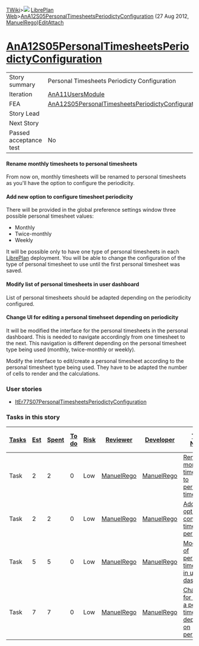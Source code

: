 [TWiki](Main_WebHome)&gt;![](/twiki/pub/TWiki/TWikiDocGraphics/web-bg-small.gif) [LibrePlan Web](LibrePlan_WebHome)&gt;[AnA12S05PersonalTimesheetsPeriodictyConfiguration](LibrePlan_AnA12S05PersonalTimesheetsPeriodictyConfiguration "Topic revision: 1 (27 Aug 2012 - 11:19:44)") (27 Aug 2012, [ManuelRego](Main_ManuelRego))[Edit](LibrePlan_AnA12S05PersonalTimesheetsPeriodictyConfiguration?t=1520344059 "Edit this topic text")[Attach](/twiki/bin/attach/LibrePlan/AnA12S05PersonalTimesheetsPeriodictyConfiguration "Attach an image or document to this topic")  

 [AnA12S05PersonalTimesheetsPeriodictyConfiguration](LibrePlan_AnA12S05PersonalTimesheetsPeriodictyConfiguration)
=================================================================================================================

|                        |                                                                                                                  |
|------------------------|------------------------------------------------------------------------------------------------------------------|
| Story summary          | Personal Timesheets Periodicty Configuration                                                                     |
| Iteration              | [AnA11UsersModule](LibrePlan_AnA11UsersModule)                                                                   |
| FEA                    | [AnA12S05PersonalTimesheetsPeriodictyConfiguration](LibrePlan_AnA12S05PersonalTimesheetsPeriodictyConfiguration) |
| Story Lead             |                                                                                                                  |
| Next Story             |                                                                                                                  |
| Passed acceptance test | No                                                                                                               |

####  Rename monthly timesheets to personal timesheets

From now on, monthly timesheets will be renamed to personal timesheets as you'll have the option to configure the periodicity.

####  Add new option to configure timesheet periodicity

There will be provided in the global preference settings window three possible personal timesheet values:

-   Monthly
-   Twice-monthly
-   Weekly

It will be possible only to have one type of personal timesheets in each [LibrePlan](LibrePlan_LibrePlan) deployment. You will be able to change the configuration of the type of personal timesheet to use until the first personal timesheet was saved.

####  Modify list of personal timesheets in user dashboard

List of personal timesheets should be adapted depending on the periodicity configured.

####  Change UI for editing a personal timehseet depending on periodicity

It will be modified the interface for the personal timesheets in the personal dashboard. This is needed to navigate accordingly from one timesheet to the next. This navigation is different depending on the personal timesheet type being used (monthly, twice-monthly or weekly).

Modify the interface to edit/create a personal timesheet according to the personal timesheet type being used. They have to be adapted the number of cells to render and the calculations.

###  User stories

-   [ItEr77S07PersonalTimesheetsPeriodictyConfiguration](LibrePlan_ItEr77S07PersonalTimesheetsPeriodictyConfiguration)

###  Tasks in this story

| [Tasks](LibrePlan_AnA12S05PersonalTimesheetsPeriodictyConfiguration?sortcol=0;table=2;up=0#sorted_table "Sort by this column") | [Est](LibrePlan_AnA12S05PersonalTimesheetsPeriodictyConfiguration?sortcol=1;table=2;up=0#sorted_table "Sort by this column") | [Spent](LibrePlan_AnA12S05PersonalTimesheetsPeriodictyConfiguration?sortcol=2;table=2;up=0#sorted_table "Sort by this column") | [To do](LibrePlan_AnA12S05PersonalTimesheetsPeriodictyConfiguration?sortcol=3;table=2;up=0#sorted_table "Sort by this column") | [Risk](LibrePlan_AnA12S05PersonalTimesheetsPeriodictyConfiguration?sortcol=4;table=2;up=0#sorted_table "Sort by this column") | [Reviewer](LibrePlan_AnA12S05PersonalTimesheetsPeriodictyConfiguration?sortcol=5;table=2;up=0#sorted_table "Sort by this column") | [Developer](LibrePlan_AnA12S05PersonalTimesheetsPeriodictyConfiguration?sortcol=6;table=2;up=0#sorted_table "Sort by this column") | [Task Name](LibrePlan_AnA12S05PersonalTimesheetsPeriodictyConfiguration?sortcol=7;table=2;up=0#sorted_table "Sort by this column")       | [Start Date](LibrePlan_AnA12S05PersonalTimesheetsPeriodictyConfiguration?sortcol=8;table=2;up=0#sorted_table "Sort by this column") | [Est End Date](LibrePlan_AnA12S05PersonalTimesheetsPeriodictyConfiguration?sortcol=9;table=2;up=0#sorted_table "Sort by this column") | [End Date](LibrePlan_AnA12S05PersonalTimesheetsPeriodictyConfiguration?sortcol=10;table=2;up=0#sorted_table "Sort by this column") |
|--------------------------------------------------------------------------------------------------------------------------------|------------------------------------------------------------------------------------------------------------------------------|--------------------------------------------------------------------------------------------------------------------------------|--------------------------------------------------------------------------------------------------------------------------------|-------------------------------------------------------------------------------------------------------------------------------|-----------------------------------------------------------------------------------------------------------------------------------|------------------------------------------------------------------------------------------------------------------------------------|------------------------------------------------------------------------------------------------------------------------------------------|-------------------------------------------------------------------------------------------------------------------------------------|---------------------------------------------------------------------------------------------------------------------------------------|------------------------------------------------------------------------------------------------------------------------------------|
| Task                                                                                                                           | 2                                                                                                                            | 2                                                                                                                              | 0                                                                                                                              | Low                                                                                                                           | [ManuelRego](Main_ManuelRego)                                                                                                     | [ManuelRego](Main_ManuelRego)                                                                                                      | [Rename monthly timesheets to personal timesheets](LibrePlan_AnA12S05PersonalTimesheetsPeriodictyConfiguration#TasK1)                    |                                                                                                                                     |                                                                                                                                       |                                                                                                                                    |
| Task                                                                                                                           | 2                                                                                                                            | 2                                                                                                                              | 0                                                                                                                              | Low                                                                                                                           | [ManuelRego](Main_ManuelRego)                                                                                                     | [ManuelRego](Main_ManuelRego)                                                                                                      | [Add new option to configure timesheet periodicity](LibrePlan_AnA12S05PersonalTimesheetsPeriodictyConfiguration#TasK2)                   |                                                                                                                                     |                                                                                                                                       |                                                                                                                                    |
| Task                                                                                                                           | 5                                                                                                                            | 5                                                                                                                              | 0                                                                                                                              | Low                                                                                                                           | [ManuelRego](Main_ManuelRego)                                                                                                     | [ManuelRego](Main_ManuelRego)                                                                                                      | [Modify list of personal timesheets in user dashboard](LibrePlan_AnA12S05PersonalTimesheetsPeriodictyConfiguration#TasK3)                |                                                                                                                                     |                                                                                                                                       |                                                                                                                                    |
| Task                                                                                                                           | 7                                                                                                                            | 7                                                                                                                              | 0                                                                                                                              | Low                                                                                                                           | [ManuelRego](Main_ManuelRego)                                                                                                     | [ManuelRego](Main_ManuelRego)                                                                                                      | [Change UI for editing a personal timehseet depending on periodicity](LibrePlan_AnA12S05PersonalTimesheetsPeriodictyConfiguration#TasK4) |                                                                                                                                     |                                                                                                                                       |                                                                                                                                    |
